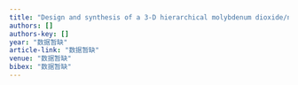 ```yaml
---
title: "Design and synthesis of a 3-D hierarchical molybdenum dioxide/nickel/carbon structured composite with superior cycling performance for lithium ion batteries"
authors: []
authors-key: []
year: "数据暂缺"
article-link: "数据暂缺"
venue: "数据暂缺"
bibex: "数据暂缺"
---
```

